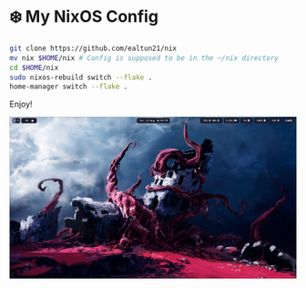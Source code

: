 # ❄️ My NixOS Config

```bash
git clone https://github.com/ealtun21/nix
mv nix $HOME/nix # Config is supposed to be in the ~/nix directory
cd $HOME/nix
sudo nixos-rebuild switch --flake .
home-manager switch --flake .
```
Enjoy!

![Screenshot](./screenshot.png)
